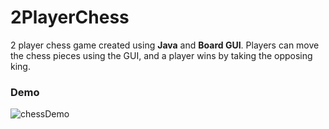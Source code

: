 # 2PlayerChess
2 player chess game created using **Java** and **Board GUI**. Players can move the chess pieces using the GUI, and a player wins by taking the opposing king. 
<br>
### Demo
![chessDemo](https://user-images.githubusercontent.com/66835262/87099622-415f7500-c218-11ea-97c6-c1f8029cf41e.png)


